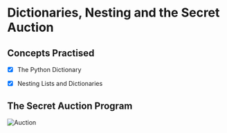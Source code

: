# Dictionaries, Nesting and the Secret Auction  


## Concepts Practised  
- [x] The Python Dictionary  
- [x] Nesting Lists and Dictionaries  


## The Secret Auction Program  
![Auction](https://user-images.githubusercontent.com/98851253/154522091-bcd0d5fc-70f0-4d04-adcf-276bafbeb69f.gif)